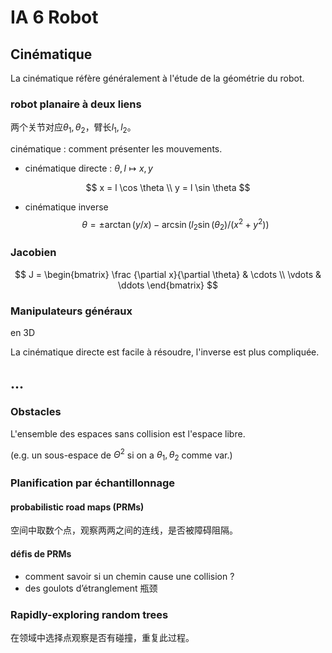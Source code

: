 # IA 6 Robot

## Cinématique

La cinématique réfère généralement à l'étude de la géométrie du robot.

### robot planaire à deux liens

两个关节对应$\theta_1, \theta_2$，臂长$l_1, l_2$。

cinématique : comment présenter les mouvements.

-  cinématique directe : $\theta, l \mapsto x, y$

$$
x = l \cos \theta \\
y = l \sin \theta
$$

- cinématique inverse
  $$
  \theta = \pm \arctan (y / x) - \arcsin (l_2 \sin (\theta_2)/(x^2+y^2))
  $$
  

### Jacobien

$$
J =
\begin{bmatrix}
\frac {\partial x}{\partial \theta} & \cdots \\
\vdots & \ddots
\end{bmatrix}
$$

### Manipulateurs généraux

en 3D

La cinématique directe est facile à résoudre, l'inverse est plus compliquée.

## ...

### Obstacles

L'ensemble des espaces sans collision est l'espace libre.

(e.g. un sous-espace de $\Theta^2$ si on a $\theta_1, \theta_2$ comme var.)

### Planification par échantillonnage

#### probabilistic road maps (PRMs)

空间中取数个点，观察两两之间的连线，是否被障碍阻隔。

#### défis de PRMs

- comment savoir si un chemin cause une collision ?
- des goulots d’étranglement 瓶颈

### Rapidly-exploring random trees

在领域中选择点观察是否有碰撞，重复此过程。
